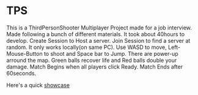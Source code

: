 # TPS
This is a ThirdPersonShooter Multiplayer Project made for a job interview. Made following a bunch of different materials.
It took about 40hours to develop.
Create Session to Host a server. Join Session to find a server at random.
It only works locally(on same PC).
Use WASD to move, Left-Mouse-Button to shoot and Space bar to Jump.
There are power-up arround the map. Green balls recover life and Red balls double your damage.
Match Begins when all players click Ready.
Match Ends after 60seconds.

Here's a quick [showcase](https://www.youtube.com/watch?v=KFrPFrkZqoc)
